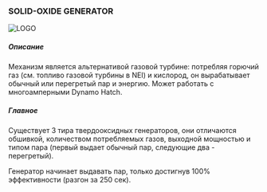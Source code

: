 ### SOLID-OXIDE GENERATOR

![LOGO](https://cdn.discordapp.com/attachments/916288528546144256/939509037496692816/sofg.png)

##### Описание

Механизм является альтернативой газовой турбине: потребляя горючий газ (см. топливо газовой турбины в NEI) и кислород, он вырабатывает обычный или перегретый пар и энергию. Может работать с многоамперными Dynamo Hatch.

##### Главное

Существует 3 тира твердооксидных генераторов, они отличаются обшивкой, количеством потребляемых газов, выходной мощностью и типом пара (первый выдает обычный пар, следующие два - перегретый).

Генератор начинает выдавать пар, только достигнув 100% эффективности (разгон за 250 сек). 

